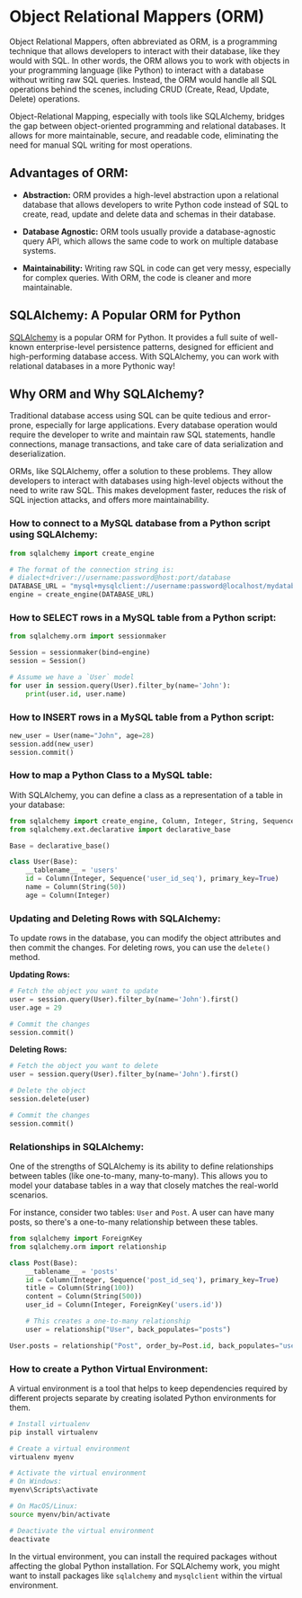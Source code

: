 # Object Relational Mappers (ORM)

Object Relational Mappers, often abbreviated as ORM, is a programming technique that allows developers to interact with their database, like they would with SQL. In other words, the ORM allows you to work with objects in your programming language (like Python) to interact with a database without writing raw SQL queries. Instead, the ORM would handle all SQL operations behind the scenes, including CRUD (Create, Read, Update, Delete) operations.

Object-Relational Mapping, especially with tools like SQLAlchemy, bridges the gap between object-oriented programming and relational databases. It allows for more maintainable, secure, and readable code, eliminating the need for manual SQL writing for most operations.


## Advantages of ORM:
- **Abstraction:** ORM provides a high-level abstraction upon a relational database that allows developers to write Python code instead of SQL to create, read, update and delete data and schemas in their database.

- **Database Agnostic:** ORM tools usually provide a database-agnostic query API, which allows the same code to work on multiple database systems.

- **Maintainability:** Writing raw SQL in code can get very messy, especially for complex queries. With ORM, the code is cleaner and more maintainable.

## SQLAlchemy: A Popular ORM for Python

[SQLAlchemy](https://www.sqlalchemy.org/) is a popular ORM for Python. It provides a full suite of well-known enterprise-level persistence patterns, designed for efficient and high-performing database access. With SQLAlchemy, you can work with relational databases in a more Pythonic way!


## Why ORM and Why SQLAlchemy?

Traditional database access using SQL can be quite tedious and error-prone, especially for large applications. Every database operation would require the developer to write and maintain raw SQL statements, handle connections, manage transactions, and take care of data serialization and deserialization.

ORMs, like SQLAlchemy, offer a solution to these problems. They allow developers to interact with databases using high-level objects without the need to write raw SQL. This makes development faster, reduces the risk of SQL injection attacks, and offers more maintainability.





### How to connect to a MySQL database from a Python script using SQLAlchemy:

```python
from sqlalchemy import create_engine

# The format of the connection string is:
# dialect+driver://username:password@host:port/database
DATABASE_URL = "mysql+mysqlclient://username:password@localhost/mydatabase"
engine = create_engine(DATABASE_URL)
```

### How to SELECT rows in a MySQL table from a Python script:

```python
from sqlalchemy.orm import sessionmaker

Session = sessionmaker(bind=engine)
session = Session()

# Assume we have a `User` model
for user in session.query(User).filter_by(name='John'):
    print(user.id, user.name)
```

### How to INSERT rows in a MySQL table from a Python script:

```python
new_user = User(name="John", age=28)
session.add(new_user)
session.commit()
```

### How to map a Python Class to a MySQL table:

With SQLAlchemy, you can define a class as a representation of a table in your database:

```python
from sqlalchemy import create_engine, Column, Integer, String, Sequence
from sqlalchemy.ext.declarative import declarative_base

Base = declarative_base()

class User(Base):
    __tablename__ = 'users'
    id = Column(Integer, Sequence('user_id_seq'), primary_key=True)
    name = Column(String(50))
    age = Column(Integer)
```




### Updating and Deleting Rows with SQLAlchemy:

To update rows in the database, you can modify the object attributes and then commit the changes. For deleting rows, you can use the `delete()` method.

**Updating Rows:**

```python
# Fetch the object you want to update
user = session.query(User).filter_by(name='John').first()
user.age = 29

# Commit the changes
session.commit()
```

**Deleting Rows:**

```python
# Fetch the object you want to delete
user = session.query(User).filter_by(name='John').first()

# Delete the object
session.delete(user)

# Commit the changes
session.commit()
```

### Relationships in SQLAlchemy:

One of the strengths of SQLAlchemy is its ability to define relationships between tables (like one-to-many, many-to-many). This allows you to model your database tables in a way that closely matches the real-world scenarios.

For instance, consider two tables: `User` and `Post`. A user can have many posts, so there's a one-to-many relationship between these tables.

```python
from sqlalchemy import ForeignKey
from sqlalchemy.orm import relationship

class Post(Base):
    __tablename__ = 'posts'
    id = Column(Integer, Sequence('post_id_seq'), primary_key=True)
    title = Column(String(100))
    content = Column(String(500))
    user_id = Column(Integer, ForeignKey('users.id'))

    # This creates a one-to-many relationship
    user = relationship("User", back_populates="posts")

User.posts = relationship("Post", order_by=Post.id, back_populates="user")
```




### How to create a Python Virtual Environment:

A virtual environment is a tool that helps to keep dependencies required by different projects separate by creating isolated Python environments for them.

```bash
# Install virtualenv
pip install virtualenv

# Create a virtual environment
virtualenv myenv

# Activate the virtual environment
# On Windows:
myenv\Scripts\activate

# On MacOS/Linux:
source myenv/bin/activate

# Deactivate the virtual environment
deactivate
```

In the virtual environment, you can install the required packages without affecting the global Python installation. For SQLAlchemy work, you might want to install packages like `sqlalchemy` and `mysqlclient` within the virtual environment.
